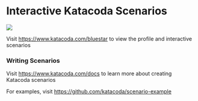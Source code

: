 # Interactive Katacoda Scenarios

[![](http://shields.katacoda.com/katacoda/bluestar/count.svg)](https://www.katacoda.com/bluestar "Get your profile on Katacoda.com")

Visit https://www.katacoda.com/bluestar to view the profile and interactive scenarios

### Writing Scenarios
Visit https://www.katacoda.com/docs to learn more about creating Katacoda scenarios

For examples, visit https://github.com/katacoda/scenario-example
